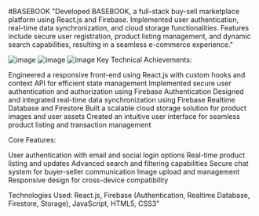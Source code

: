#BASEBOOK
"Developed BASEBOOK, a full-stack buy-sell marketplace platform using React.js and Firebase. Implemented user authentication, real-time data synchronization, and cloud storage functionalities. Features include secure user registration, product listing management, and dynamic search capabilities, resulting in a seamless e-commerce experience."

![image](https://github.com/user-attachments/assets/9ec60d74-d956-4482-b083-78c97b1cfb9b)
![image](https://github.com/user-attachments/assets/ee67b74e-659a-44e7-8d88-05b05ab5bcf9)
![image](https://github.com/user-attachments/assets/92dbea90-20b0-45d2-8ded-3ccc09519470)
Key Technical Achievements:

Engineered a responsive front-end using React.js with custom hooks and context API for efficient state management
Implemented secure user authentication and authorization using Firebase Authentication
Designed and integrated real-time data synchronization using Firebase Realtime Database and Firestore
Built a scalable cloud storage solution for product images and user assets
Created an intuitive user interface for seamless product listing and transaction management

Core Features:

User authentication with email and social login options
Real-time product listing and updates
Advanced search and filtering capabilities
Secure chat system for buyer-seller communication
Image upload and management
Responsive design for cross-device compatibility

Technologies Used: React.js, Firebase (Authentication, Realtime Database, Firestore, Storage), JavaScript, HTML5, CSS3"

